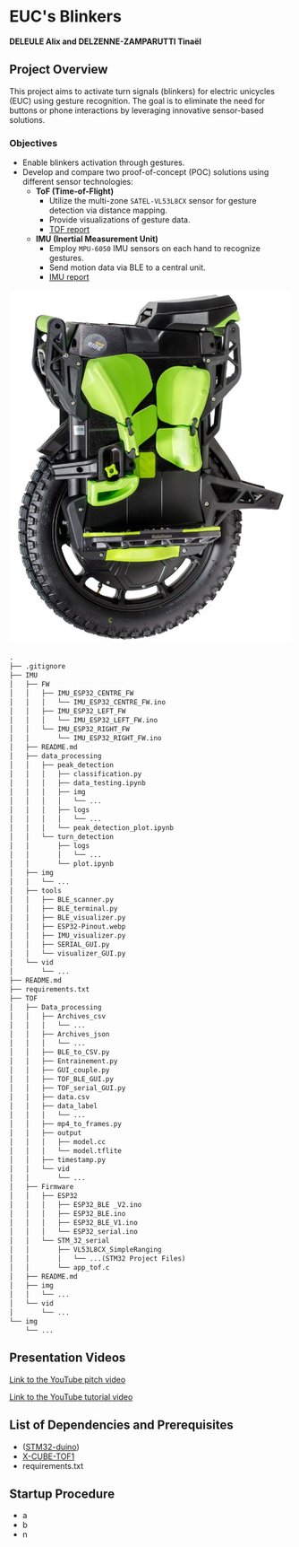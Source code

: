 # EUC's Blinkers  
**DELEULE Alix and DELZENNE-ZAMPARUTTI Tinaël**

## Project Overview  
This project aims to activate turn signals (blinkers) for electric unicycles (EUC) using gesture recognition. The goal is to eliminate the need for buttons or phone interactions by leveraging innovative sensor-based solutions.

### Objectives  
- Enable blinkers activation through gestures.  
- Develop and compare two proof-of-concept (POC) solutions using different sensor technologies:  
  - **ToF (Time-of-Flight)**  
    - Utilize the multi-zone `SATEL-VL53L8CX` sensor for gesture detection via distance mapping.  
    - Provide visualizations of gesture data.  
    - [TOF report](TOF/)
  - **IMU (Inertial Measurement Unit)**  
    - Employ `MPU-6050` IMU sensors on each hand to recognize gestures.  
    - Send motion data via BLE to a central unit.
    - [IMU report](IMU/)

![](img/nylonove-full-upgrade-set-for-leperkim-lynx.jpg)


```
.
├── .gitignore
├── IMU
│   ├── FW
│   │   ├── IMU_ESP32_CENTRE_FW
│   │   │   └── IMU_ESP32_CENTRE_FW.ino
│   │   ├── IMU_ESP32_LEFT_FW
│   │   │   └── IMU_ESP32_LEFT_FW.ino
│   │   └── IMU_ESP32_RIGHT_FW
│   │       └── IMU_ESP32_RIGHT_FW.ino
│   ├── README.md
│   ├── data_processing
│   │   ├── peak_detection
│   │   │   ├── classification.py
│   │   │   ├── data_testing.ipynb
│   │   │   ├── img
│   │   │   │   └── ...
│   │   │   ├── logs
│   │   │   │   └── ...
│   │   │   └── peak_detection_plot.ipynb
│   │   └── turn_detection
│   │       ├── logs
│   │       │   └── ...
│   │       └── plot.ipynb
│   ├── img
│   │   └── ...
│   ├── tools
│   │   ├── BLE_scanner.py
│   │   ├── BLE_terminal.py
│   │   ├── BLE_visualizer.py
│   │   ├── ESP32-Pinout.webp
│   │   ├── IMU_visualizer.py
│   │   ├── SERIAL_GUI.py
│   │   └── visualizer_GUI.py
│   └── vid
│       └── ...
├── README.md
├── requirements.txt
├── TOF
│   ├── Data_processing
│   │   ├── Archives_csv
│   │   │   └── ...
│   │   ├── Archives_json
│   │   │   └── ...
│   │   ├── BLE_to_CSV.py
│   │   ├── Entrainement.py
│   │   ├── GUI_couple.py
│   │   ├── TOF_BLE_GUI.py
│   │   ├── TOF_serial_GUI.py
│   │   ├── data.csv
│   │   ├── data_label
│   │   │   └── ...
│   │   ├── mp4_to_frames.py
│   │   ├── output
│   │   │   ├── model.cc
│   │   │   └── model.tflite
│   │   ├── timestamp.py
│   │   └── vid
│   │       └── ...
│   ├── Firmware
│   │   ├── ESP32
│   │   │   ├── ESP32_BLE _V2.ino
│   │   │   ├── ESP32_BLE.ino
│   │   │   ├── ESP32_BLE_V1.ino
│   │   │   └── ESP32_serial.ino
│   │   └── STM_32_serial
│   │       ├── VL53L8CX_SimpleRanging
│   │       │   └── ...(STM32 Project Files)
│   │       └── app_tof.c
│   ├── README.md
│   ├── img
│   │   └── ...
│   └── vid
│       └── ...
└── img
    └── ...
```

## Presentation Videos

[Link to the YouTube pitch video](url)

[Link to the YouTube tutorial video](url)

## List of Dependencies and Prerequisites

- ([STM32-duino](https://github.com/stm32duino/VL53L8CX/blob/main/examples/VL53L8CX_HelloWorld_I2C/VL53L8CX_HelloWorld_I2C.ino))
- [X-CUBE-TOF1](https://www.st.com/en/ecosystems/x-cube-tof1.html)
- requirements.txt

## Startup Procedure

- a
- b
- n